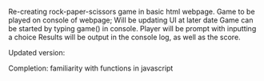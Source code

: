 Re-creating rock-paper-scissors game in basic html webpage.
Game to be played on console of webpage; Will be updating UI at later date
Game can be started by typing game() in console. Player will be prompt with inputting a choice
Results will be output in the console log, as well as the score.

Updated version:


Completion: familiarity with functions in javascript